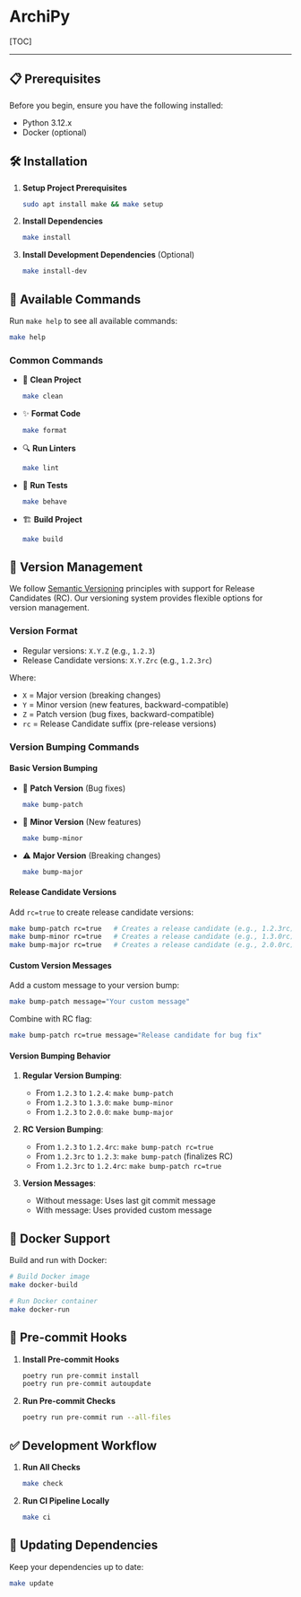 # ArchiPy

[TOC]

------------

## 📋 Prerequisites

Before you begin, ensure you have the following installed:
- Python 3.12.x
- Docker (optional)

## 🛠️ Installation

1. **Setup Project Prerequisites**
   ```bash
   sudo apt install make && make setup
   ```

2. **Install Dependencies**
   ```bash
   make install
   ```

3. **Install Development Dependencies** (Optional)
   ```bash
   make install-dev
   ```

## 🎯 Available Commands

Run `make help` to see all available commands:

```bash
make help
```

### Common Commands

- 🧹 **Clean Project**
  ```bash
  make clean
  ```

- ✨ **Format Code**
  ```bash
  make format
  ```

- 🔍 **Run Linters**
  ```bash
  make lint
  ```

- 🧪 **Run Tests**
  ```bash
  make behave
  ```

- 🏗️ **Build Project**
  ```bash
  make build
  ```

## 🔖 Version Management

We follow [Semantic Versioning](https://semver.org/) principles with support for Release Candidates (RC). Our versioning system provides flexible options for version management.

### Version Format

- Regular versions: `X.Y.Z` (e.g., `1.2.3`)
- Release Candidate versions: `X.Y.Zrc` (e.g., `1.2.3rc`)

Where:
- `X` = Major version (breaking changes)
- `Y` = Minor version (new features, backward-compatible)
- `Z` = Patch version (bug fixes, backward-compatible)
- `rc` = Release Candidate suffix (pre-release versions)

### Version Bumping Commands

#### Basic Version Bumping

- 🤏 **Patch Version** (Bug fixes)
  ```bash
  make bump-patch
  ```

- 🍾 **Minor Version** (New features)
  ```bash
  make bump-minor
  ```

- ⚠️ **Major Version** (Breaking changes)
  ```bash
  make bump-major
  ```

#### Release Candidate Versions

Add `rc=true` to create release candidate versions:

```bash
make bump-patch rc=true   # Creates a release candidate (e.g., 1.2.3rc)
make bump-minor rc=true   # Creates a release candidate (e.g., 1.3.0rc)
make bump-major rc=true   # Creates a release candidate (e.g., 2.0.0rc)
```

#### Custom Version Messages

Add a custom message to your version bump:

```bash
make bump-patch message="Your custom message"
```

Combine with RC flag:
```bash
make bump-patch rc=true message="Release candidate for bug fix"
```

#### Version Bumping Behavior

1. **Regular Version Bumping**:
   - From `1.2.3` to `1.2.4`: `make bump-patch`
   - From `1.2.3` to `1.3.0`: `make bump-minor`
   - From `1.2.3` to `2.0.0`: `make bump-major`

2. **RC Version Bumping**:
   - From `1.2.3` to `1.2.4rc`: `make bump-patch rc=true`
   - From `1.2.3rc` to `1.2.3`: `make bump-patch` (finalizes RC)
   - From `1.2.3rc` to `1.2.4rc`: `make bump-patch rc=true`

3. **Version Messages**:
   - Without message: Uses last git commit message
   - With message: Uses provided custom message

## 🐳 Docker Support

Build and run with Docker:

```bash
# Build Docker image
make docker-build

# Run Docker container
make docker-run
```

## 🔄 Pre-commit Hooks

1. **Install Pre-commit Hooks**
   ```bash
   poetry run pre-commit install
   poetry run pre-commit autoupdate
   ```

2. **Run Pre-commit Checks**
   ```bash
   poetry run pre-commit run --all-files
   ```

## ✅ Development Workflow

1. **Run All Checks**
   ```bash
   make check
   ```

2. **Run CI Pipeline Locally**
   ```bash
   make ci
   ```

## 🔄 Updating Dependencies

Keep your dependencies up to date:

```bash
make update
```
